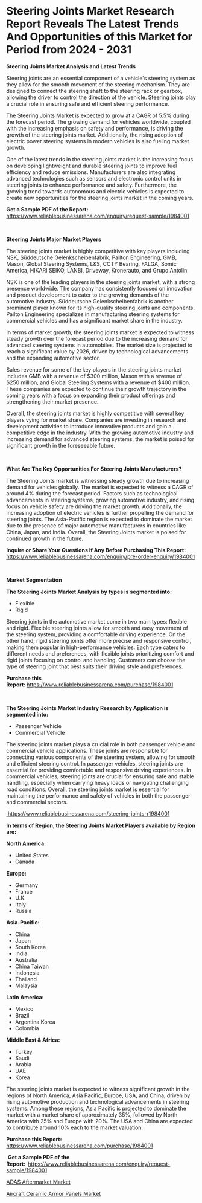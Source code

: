 <p><h1>Steering Joints Market Research Report Reveals The Latest Trends And Opportunities of this Market for Period from 2024 - 2031</h1></p><p><strong>Steering Joints Market Analysis and Latest Trends</strong></p>
<p><p>Steering joints are an essential component of a vehicle's steering system as they allow for the smooth movement of the steering mechanism. They are designed to connect the steering shaft to the steering rack or gearbox, allowing the driver to control the direction of the vehicle. Steering joints play a crucial role in ensuring safe and efficient steering performance.</p><p>The Steering Joints Market is expected to grow at a CAGR of 5.5% during the forecast period. The growing demand for vehicles worldwide, coupled with the increasing emphasis on safety and performance, is driving the growth of the steering joints market. Additionally, the rising adoption of electric power steering systems in modern vehicles is also fueling market growth.</p><p>One of the latest trends in the steering joints market is the increasing focus on developing lightweight and durable steering joints to improve fuel efficiency and reduce emissions. Manufacturers are also integrating advanced technologies such as sensors and electronic control units in steering joints to enhance performance and safety. Furthermore, the growing trend towards autonomous and electric vehicles is expected to create new opportunities for the steering joints market in the coming years.</p></p>
<p><strong>Get a Sample PDF of the Report:&nbsp;</strong> <a href="https://www.reliablebusinessarena.com/enquiry/request-sample/1984001">https://www.reliablebusinessarena.com/enquiry/request-sample/1984001</a></p>
<p>&nbsp;</p>
<p><strong>Steering Joints Major Market Players</strong></p>
<p><p>The steering joints market is highly competitive with key players including NSK, Süddeutsche Gelenkscheibenfabrik, Pailton Engineering, GMB, Mason, Global Steering Systems, L&S, CCTY Bearing, FALGA, Somic America, HIKARI SEIKO, LANBI, Driveway, Kronerauto, and Grupo Antolin. </p><p>NSK is one of the leading players in the steering joints market, with a strong presence worldwide. The company has consistently focused on innovation and product development to cater to the growing demands of the automotive industry. Süddeutsche Gelenkscheibenfabrik is another prominent player known for its high-quality steering joints and components. Pailton Engineering specializes in manufacturing steering systems for commercial vehicles and has a significant market share in the industry.</p><p>In terms of market growth, the steering joints market is expected to witness steady growth over the forecast period due to the increasing demand for advanced steering systems in automobiles. The market size is projected to reach a significant value by 2026, driven by technological advancements and the expanding automotive sector.</p><p>Sales revenue for some of the key players in the steering joints market includes GMB with a revenue of $300 million, Mason with a revenue of $250 million, and Global Steering Systems with a revenue of $400 million. These companies are expected to continue their growth trajectory in the coming years with a focus on expanding their product offerings and strengthening their market presence. </p><p>Overall, the steering joints market is highly competitive with several key players vying for market share. Companies are investing in research and development activities to introduce innovative products and gain a competitive edge in the industry. With the growing automotive industry and increasing demand for advanced steering systems, the market is poised for significant growth in the foreseeable future.</p></p>
<p>&nbsp;</p>
<p><strong>What Are The Key Opportunities For Steering Joints Manufacturers?</strong></p>
<p><p>The Steering Joints market is witnessing steady growth due to increasing demand for vehicles globally. The market is expected to witness a CAGR of around 4% during the forecast period. Factors such as technological advancements in steering systems, growing automotive industry, and rising focus on vehicle safety are driving the market growth. Additionally, the increasing adoption of electric vehicles is further propelling the demand for steering joints. The Asia-Pacific region is expected to dominate the market due to the presence of major automotive manufacturers in countries like China, Japan, and India. Overall, the Steering Joints market is poised for continued growth in the future.</p></p>
<p><strong>Inquire or Share Your Questions If Any Before Purchasing This Report:</strong> <a href="https://www.reliablebusinessarena.com/enquiry/pre-order-enquiry/1984001">https://www.reliablebusinessarena.com/enquiry/pre-order-enquiry/1984001</a></p>
<p>&nbsp;</p>
<p><strong>Market Segmentation</strong></p>
<p><strong>The Steering Joints Market Analysis by types is segmented into:</strong></p>
<p><ul><li>Flexible</li><li>Rigid</li></ul></p>
<p><p>Steering joints in the automotive market come in two main types: flexible and rigid. Flexible steering joints allow for smooth and easy movement of the steering system, providing a comfortable driving experience. On the other hand, rigid steering joints offer more precise and responsive control, making them popular in high-performance vehicles. Each type caters to different needs and preferences, with flexible joints prioritizing comfort and rigid joints focusing on control and handling. Customers can choose the type of steering joint that best suits their driving style and preferences.</p></p>
<p><strong>Purchase this Report:&nbsp;</strong><a href="https://www.reliablebusinessarena.com/purchase/1984001">https://www.reliablebusinessarena.com/purchase/1984001</a></p>
<p>&nbsp;</p>
<p><strong>The Steering Joints Market Industry Research by Application is segmented into:</strong></p>
<p><ul><li>Passenger Vehicle</li><li>Commercial Vehicle</li></ul></p>
<p><p>The steering joints market plays a crucial role in both passenger vehicle and commercial vehicle applications. These joints are responsible for connecting various components of the steering system, allowing for smooth and efficient steering control. In passenger vehicles, steering joints are essential for providing comfortable and responsive driving experiences. In commercial vehicles, steering joints are crucial for ensuring safe and stable handling, especially when carrying heavy loads or navigating challenging road conditions. Overall, the steering joints market is essential for maintaining the performance and safety of vehicles in both the passenger and commercial sectors.</p></p>
<p><a href="https://www.reliablebusinessarena.com/steering-joints-r1984001">&nbsp;https://www.reliablebusinessarena.com/steering-joints-r1984001</a></p>
<p><strong>In terms of Region, the Steering Joints Market Players available by Region are:</strong></p>
<p>
    <p> <strong> North America: </strong>
        <ul>
            <li>United States</li>
            <li>Canada</li>
        </ul>
        </p> 
    <p> <strong> Europe: </strong>
        <ul>
            <li>Germany</li>
            <li>France</li>
            <li>U.K.</li>
            <li>Italy</li>
            <li>Russia</li>
        </ul>
        </p> 
    <p> <strong> Asia-Pacific: </strong>
        <ul>
            <li>China</li>
            <li>Japan</li>
            <li>South Korea</li>
            <li>India</li>
            <li>Australia</li>
            <li>China Taiwan</li>
            <li>Indonesia</li>
            <li>Thailand</li>
            <li>Malaysia</li>
        </ul>
        </p> 
    <p> <strong> Latin America: </strong>
        <ul>
            <li>Mexico</li>
            <li>Brazil</li>
            <li>Argentina Korea</li>
            <li>Colombia</li>
        </ul>
        </p> 
    <p> <strong> Middle East & Africa: </strong>
        <ul>
            <li>Turkey</li>
            <li>Saudi</li>
            <li>Arabia</li>
            <li>UAE</li>
            <li>Korea</li>
        </ul>
    </p>
    </p>
<p><p>The steering joints market is expected to witness significant growth in the regions of North America, Asia Pacific, Europe, USA, and China, driven by rising automotive production and technological advancements in steering systems. Among these regions, Asia Pacific is projected to dominate the market with a market share of approximately 35%, followed by North America with 25% and Europe with 20%. The USA and China are expected to contribute around 10% each to the market valuation.</p></p>
<p><strong>Purchase this Report: </strong><a href="https://www.reliablebusinessarena.com/purchase/1984001">https://www.reliablebusinessarena.com/purchase/1984001</a></p>
<p>&nbsp;<strong>Get a Sample PDF of the Report:&nbsp;&nbsp;</strong><a href="https://www.reliablebusinessarena.com/enquiry/request-sample/1984001">https://www.reliablebusinessarena.com/enquiry/request-sample/1984001</a></p>
<p><strong></strong></p>
<p><p><a href="https://view.publitas.com/reportprime-1/adas-aftermarket-market-a-global-and-regional-analysis-focus-on-region-country-level-analysis-and-competitive-landscape/">ADAS Aftermarket Market</a></p><p><a href="https://github.com/dringals/Market-Research-Report-List-5/blob/main/aircraft-ceramic-armor-panels-market.md">Aircraft Ceramic Armor Panels Market</a></p></p>
